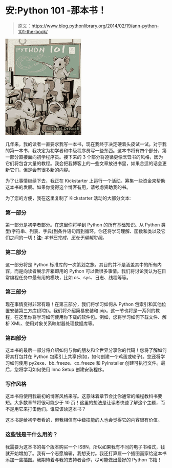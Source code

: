 # 安:Python 101 -那本书！

> 原文：<https://www.blog.pythonlibrary.org/2014/02/19/ann-python-101-the-book/>

[![mousecovertitlejpg_sm2](img/3f498864a637c00e2d4075a1d8cedbd5.png)](https://www.blog.pythonlibrary.org/wp-content/uploads/2014/02/mousecovertitlejpg_sm2.jpg)

几年来，我的读者一直要求我写一本书，现在我终于决定硬着头皮试一试。对于我的第一本书，我决定为初学者和中级程序员写一些东西。这本书将有四个部分，第一部分直接面向初学程序员。接下来的 3 个部分将遵循更像烹饪书的风格，因为它们将包含大量的教程。我会把我博客上的一些文章放进书里，如果合适的话会更新它们，但是会有很多新的内容。

为了让事情继续下去，我正在 Kickstarter 上运行一个活动。筹集一些资金来帮助这本书的发展。如果你觉得这个博客有用，请考虑资助我的书。

为了您的方便，我在这里复制了 Kickstarter 活动的大部分文本:

### 第一部分

第一部分是初学者部分。在这里你将学到 Python 的所有基础知识。从 Python 类型(字符串、列表、字典)到条件语句再到循环。你还将学习理解、函数和类以及它们之间的一切！**注:** *本节已完成，正处于编辑阶段。*

### 第二部分

这一部分将是 Python 标准库的一次策划之旅。其目的并不是涵盖其中的所有内容，而是向读者展示开箱即用的 Python 可以做很多事情。我们将讨论我认为在日常编程任务中最有用的模块，比如 os、sys、日志、线程等等。

### 第三部分

现在事情变得非常有趣！在第三部分，我们将学习如何从 Python 包索引和其他位置安装第三方库(即包)。我们将介绍简易安装和 pip。这一节也将是一系列的教程，在这里你将学习如何使用你下载的软件包。例如，您将学习如何下载文件、解析 XML、使用对象关系映射器处理数据库等。

### 第四部分

这本书的最后一部分将介绍如何与你的朋友和全世界分享你的代码！您将了解如何将其打包并在 Python 包索引上共享(例如，如何创建一个鸡蛋或轮子)。您还将学习如何使用 py2exe、bb_freeze、cx_freeze 和 PyInstaller 创建可执行文件。最后，您将学习如何使用 Inno Setup 创建安装程序。

### 写作风格

这本书将使用我最初的博客风格来写。这意味着章节会比你通常的编程教科书要短。大多数章节将很可能少于 10 页！这里的想法是让读者快速了解这个主题，而不是用它来打击他们。谁应该读这本书？

这本书是给初学者看的，但我相信有中级技能的人也会觉得它的内容很有价值。

### 这些钱是干什么用的？

我需要为这本书的每个版本购买一个 ISBN，所以如果我有不同的电子书格式，钱就开始增加了。我有一个志愿编辑，我想支付。我还打算雇一个插图画家给这本书添加一些插图。我期待着与我的支持者合作，尽可能做出最好的 Python 书籍！